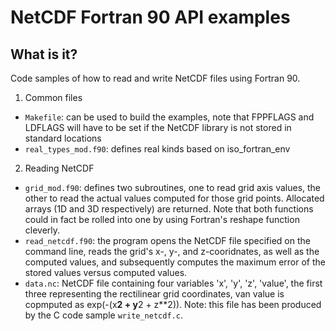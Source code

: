 NetCDF Fortran 90 API examples
==============================

What is it?
-----------
Code samples of how to read and write NetCDF files using Fortran 90.

1. Common files
  * `Makefile`: can be used to build the examples, note that FPPFLAGS and
    LDFLAGS will have to be set if the NetCDF library is not stored
    in standard locations
  * `real_types_mod.f90`: defines real kinds based on iso_fortran_env
2. Reading NetCDF
  * `grid_mod.f90`: defines two subroutines, one to read grid axis
    values, the other to read the actual values computed for those
    grid points.  Allocated arrays (1D and 3D respectively) are returned.
    Note that both functions could in fact be rolled into one by using
    Fortran's reshape function cleverly.
  * `read_netcdf.f90`: the program opens the NetCDF file specified on
    the command line, reads the grid's x-, y-, and z-cooridnates, as
    well as the computed values, and subsequently computes the maximum
    error of the stored values versus computed values.
  * `data.nc`: NetCDF file containing four variables 'x', 'y', 'z',
    'value', the first three representing the rectilinear grid
    coordinates, van value is copmputed as exp(-(x**2 + y**2 + z**2)).
    Note: this file has been produced by the C code sample
    `write_netcdf.c`.
